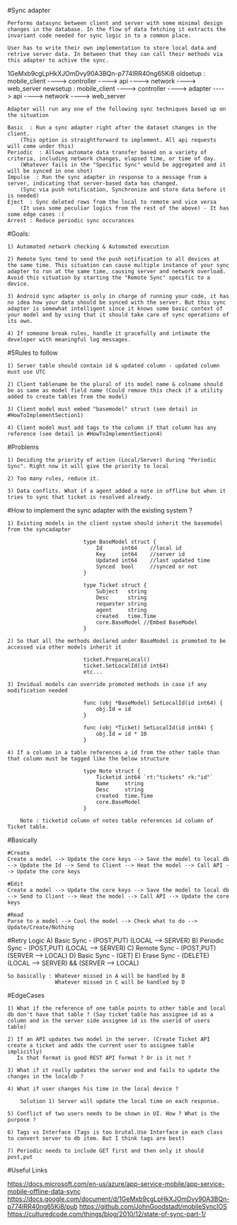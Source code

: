 
#Sync adapter

    Performs datasync between client and server with some minimal design changes in the database. In the flow of data fetching it extracts the invariant code needed for sync logic in to a common place. 
    
    User has to write their own implementation to store local data and retrive server data. In between that they can call their methods via this adapter to achive the sync.
1GeMxb9cgLpHkXJOmDvy90A3BQn-p774IRR40ng65Ki8
        oldsetup : mobile_client ----> controller ----> api ----> network ----> web_server
        newsetup : mobile_client ----> controller ----> adapter ----> api ----> network ----> web_server

    Adapter will run any one of the following sync techniques based up on the situation  

    Basic  : Run a sync adapter right after the dataset changes in the client.
        (This option is straightforward to implement. All api requests will come under this)
    Periodic  : Allows automate data transfer based on a variety of criteria, including network changes, elapsed time, or time of day.
        (Whatever fails in the "Specific Sync" would be aggregated and it will be synced in one shot)
    Impulse  : Run the sync adapter in response to a message from a server, indicating that server-based data has changed.
        (Sync via push notification, Synchronize and store data before it is needed)
    Eject  : Sync deleted rows from the local to remote and vice versa 
        (It uses some peculiar logics from the rest of the above) - It has some edge cases :(
    Arrest : Reduce periodic sync occurances
    
#Goals:
    
    1) Automated network checking & Automated execution

    2) Remote Sync tend to send the push notification to all devices at the same time. This situation can cause multiple instance of your sync adapter to run at the same time, causing server and network overload. Avoid this situation by starting the "Remote Sync" specific to a device.
        
    3) Android sync adapter is only in charge of running your code, it has no idea how your data should be synced with the server. But this sync adapter is somewhat intelligent since it knows some basic context of your model and by using that it should take care of sync operations of its own.

    4) If someone break rules, handle it gracefully and intimate the developer with meaningful log messages.

#5Rules to follow

    1) Server table should contain id & updated column - updated column must use UTC

    2) Client tablename be the plural of its model name & colname should be as same as model field name (Could remove this check if a utility added to create tables from the model)

    3) Client model must embed "basemodel" struct (see detail in #HowToImplementSection1)

    4) Client model must add tags to the column if that column has any reference (see detail in #HowToImplementSection4)

#Problems
        
    1) Deciding the priority of action (Local/Server) during "Periodic Sync". Right now it will give the priority to local

    2) Too many rules, reduce it.

    3) Data conflits. What if a agent added a note in offline but when it tries to sync that ticket is resolved already.

                    
#How to implement the sync adapter with the existing system ?
 
    1) Existing models in the client system should inherit the basemodel from the syncadapter
 
                            type BaseModel struct {
                            	Id      int64    //local id
                            	Key     int64    //server id
                            	Updated int64    //last updated time
                            	Synced  bool     //synced or not
                            }
                            
                            type Ticket struct {
                            	Subject   string
                            	Desc      string
                            	requester string
                            	agent     string
                            	created   time.Time
                            	core.BaseModel //Embed BaseModel
                            }
                            
    2) So that all the methods declared under BaseModel is promoted to be accessed via other models inherit it
 
                            ticket.PrepareLocal()
                            ticket.SetLocalId(id int64)
                            etc...
                            
    3) Invidual models can override promoted methods in case if any modification needed
                            
                            func (obj *BaseModel) SetLocalId(id int64) {
                            	obj.Id = id
                            }
                            
                            func (obj *Ticket) SetLocalId(id int64) {
                            	obj.Id = id * 10
                            }

    4) If a column in a table references a id from the other table than that column must be tagged like the below structure 
    
                            type Note struct {
                                Ticketid int64 `rt:"tickets" rk:"id"`
                                Name     string
                                Desc     string
                                created  time.Time
                                core.BaseModel
                            }
                            
        Note : ticketid column of notes table references id column of Ticket table. 
    


#Basically

    #Create
    Create a model --> Update the core keys --> Save the model to local db --> Update the Id --> Send to Client --> Heat the model --> Call API --> Update the core keys

    #Edit 
    Create a model --> Update the core keys --> Save the model to local db --> Send to Client --> Heat the model --> Call API --> Update the core keys

    #Read
    Parse to a model --> Cool the model --> Check what to do --> Update/Create/Nothing 
    
#Retry Logic
    A) Basic Sync - (POST,PUT) (LOCAL --> SERVER)
    B) Periodic Sync - (POST,PUT) (LOCAL --> SERVER)
    C) Remote Sync - (POST,PUT) (SERVER --> LOCAL)
    D) Basic Sync - (GET) 
    E) Erase Sync - (DELETE) (LOCAL --> SERVER) && (SERVER --> LOCAL)

    So basically : Whatever missed in A will be handled by B
                   Whatever missed in C will be handled by D


#EdgeCases 

    1) What if the reference of one table points to other table and local db don't have that table ? (Say ticket table has assignee id as a column and in the server side assignee id is the userid of users table)

    2) If an API updates two model in the server. (Create Ticket API create a ticket and adds the current user to assignee table implicitly)
       Is that format is good REST API format ? Or is it not ? 

    3) What if it really updates the server end and fails to update the changes in the localdb ?

    4) What if user changes his time in the local device ?

        Solution 1) Server will update the local time on each response.

    5) Conflict of two users needs to be shown in UI. How ? What is the purpose ?

    6) Tags vs Interface (Tags is too brutal.Use Interface in each class to convert server to db item. But I think tags are best)

    7) Periodic needs to include GET first and then only it should post,put


#Useful Links

https://docs.microsoft.com/en-us/azure/app-service-mobile/app-service-mobile-offline-data-sync
https://docs.google.com/document/d/1GeMxb9cgLpHkXJOmDvy90A3BQn-p774IRR40ng65Ki8/pub
https://github.com/JohnGoodstadt/mobileSyncIOS
https://culturedcode.com/things/blog/2010/12/state-of-sync-part-1/


